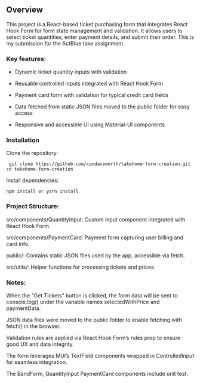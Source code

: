 
## Overview

This project is a React-based ticket purchasing form that integrates React Hook Form for form state management and validation. It allows users to select ticket quantities, enter payment details, and submit their order. This is my submission for the ActBlue take assignment. 

### Key features:

 * Dynamic ticket quantity inputs with validation

 * Reusable controlled inputs integrated with React Hook Form

 * Payment card form with validation for typical credit card fields

 * Data fetched from static JSON files moved to the public folder for easy access

 * Responsive and accessible UI using Material-UI components


### Installation

Clone the repository:

` git clone https://github.com/candaceworth/takehome-form-creation.git`
`cd takehome-form-creation`

Install dependencies:

`npm install or yarn install`

### Project Structure:
src/components/QuantityInput: Custom input component integrated with React Hook Form.

src/components/PaymentCard: Payment form capturing user billing and card info.

public/: Contains static JSON files used by the app, accessible via fetch.

src/utils/: Helper functions for processing tickets and prices.


### Notes:

When the "Get Tickets" button is clicked, the form data will be sent to console.log() under the variable names selectedWithPrice and paymentData.

JSON data files were moved to the public folder to enable fetching with fetch() in the browser.

Validation rules are applied via React Hook Form’s rules prop to ensure good UX and data integrity.

The form leverages MUI’s TextField components wrapped in ControlledInput for seamless integration.

The BandForm, QuantityInput PaymentCard components include unit test. 

